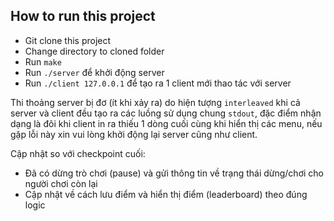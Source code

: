 ## How to run this project
- Git clone this project
- Change directory to cloned folder
- Run `make`
- Run `./server` để khởi động server
- Run `./client 127.0.0.1` để tạo ra 1 client mới thao tác với server

Thi thoảng server bị đơ (ít khi xảy ra) do hiện tượng `interleaved` khi cả server và client đều tạo ra các luồng sử dụng chung `stdout`, đặc điểm nhận dạng là đôi khi client in ra thiếu 1 dòng cuối cùng khi hiển thị các menu, nếu gặp lỗi này xin vui lòng khởi động lại server cũng như client.

Cập nhật so với checkpoint cuối:
- Đã có dừng trò chơi (pause) và gửi thông tin về trạng thái dừng/chơi cho người chơi còn lại
- Cập nhật về cách lưu điểm và hiển thị điểm (leaderboard) theo đúng logic
